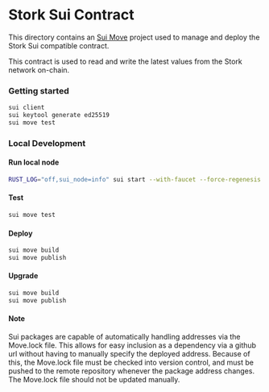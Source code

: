 # Stork Sui Contract

This directory contains an [Sui Move](https://sui.io/move) project used to manage and deploy the Stork Sui compatible contract.

This contract is used to read and write the latest values from the Stork network on-chain.

### Getting started


```bash
sui client
sui keytool generate ed25519
sui move test
```
### Local Development

#### Run local node

```bash
RUST_LOG="off,sui_node=info" sui start --with-faucet --force-regenesis
```
#### Test

```bash
sui move test
```

#### Deploy

```bash
sui move build
sui move publish
```

#### Upgrade

```bash
sui move build
sui move publish
```
#### Note

Sui packages are capable of automatically handling addresses via the Move.lock file. This allows for easy inclusion as a dependency via a github url without having to manually specify the deployed address. Because of this, the Move.lock file must be checked into version control, and must be pushed to the remote repository whenever the package address changes. The Move.lock file should not be updated manually.

